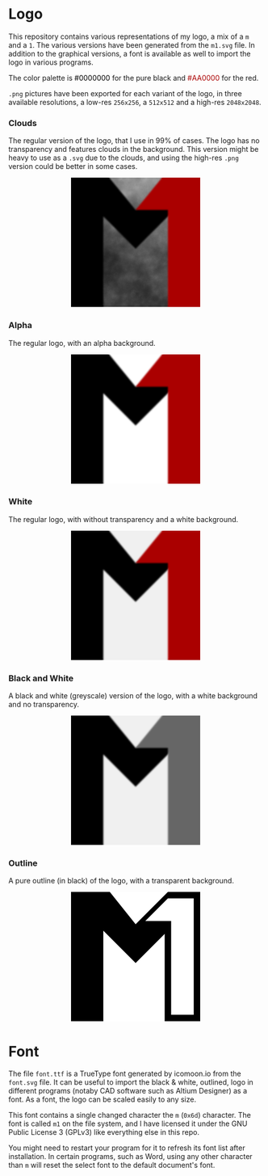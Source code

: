 # Logo
This repository contains various representations of my logo, a mix of a `m` and a `1`.
The various versions have been generated from the `m1.svg` file.
In addition to the graphical versions, a font is available as well to import the logo in various programs.

The color palette is <span style="color: #000000"> #0000000 </span> for the pure black and <span style="color:#AA0000"> #AA0000 </span> for the red.

`.png` pictures have been exported for each variant of the logo, in three available resolutions, a low-res `256x256`, a `512x512` and a high-res `2048x2048`.

### Clouds
The regular version of the logo, that I use in 99% of cases. The logo has no transparency and features clouds in the background.
This version might be heavy to use as a `.svg` due to the clouds, and using the high-res `.png` version could be better in some cases.

<p align="center">
  <img src="https://github.com/raesangur/logo/blob/master/m1_clouds_256.png" />
</p>

### Alpha
The regular logo, with an alpha background.

<p align="center">
  <img src="https://github.com/raesangur/logo/blob/master/m1_alpha_256.png" />
</p>

### White
The regular logo, with without transparency and a white background.

<p align="center">
  <img src="https://github.com/raesangur/logo/blob/master/m1_white_256.png" />
</p>

### Black and White
A black and white (greyscale) version of the logo, with a white background and no transparency.

<p align="center">
  <img src="https://github.com/raesangur/logo/blob/master/m1_black_white_256.png" />
</p>

### Outline
A pure outline (in black) of the logo, with a transparent background.

<p align="center">
  <img src="https://github.com/raesangur/logo/blob/master/m1_outline_256.png" />
</p>


# Font
The file `font.ttf` is a TrueType font generated by icomoon.io from the `font.svg` file.
It can be useful to import the black & white, outlined, logo in different programs (notaby CAD software such as Altium Designer) as a font.
As a font, the logo can be scaled easily to any size.

This font contains a single changed character the `m` (`0x6d`) character.
The font is called `m1` on the file system, and I have licensed it under the GNU Public License 3 (GPLv3) like everything else in this repo.

You might need to restart your program for it to refresh its font list after installation.
In certain programs, such as Word, using any other character than `m` will reset the select font to the default document's font.
